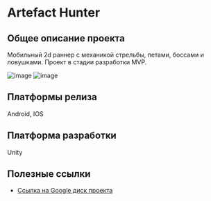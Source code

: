 # Artefact Hunter
## Общее описание проекта
Мобильный 2d раннер с механикой стрельбы, петами, боссами и ловушками. Проект в стадии разработки MVP.

![image](https://drive.google.com/uc?export=view&id=1jkZna_GGEjlBxianjovP3O7bwabYk4zh)    ![image](https://drive.google.com/uc?export=view&id=10oL4exDIOtuHCEtSxIISLlPfLEtKPJp4)

## Платформы релиза
Android, IOS

## Платформа разработки
Unity

## Полезные ссылки
- [Ссылка на Google диск проекта](https://drive.google.com/drive/folders/1aVjZ0qg1cXFydCxDnj46i7BbJKNqoQnk?usp=sharing)